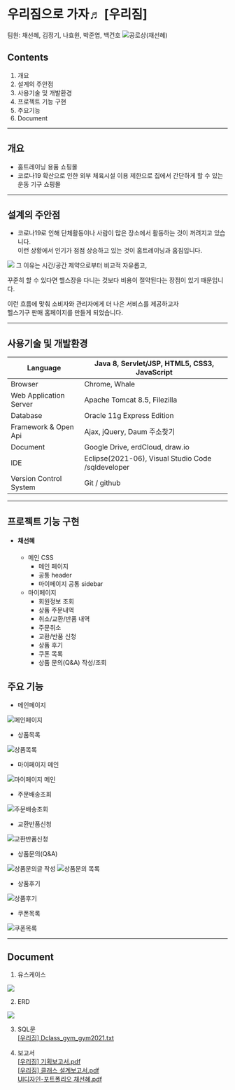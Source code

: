 # 우리짐으로 가자♬ [우리짐]
팀원: 채선혜, 김정기, 나효원, 박준엽, 백건호
<img alt="공로상(채선혜)" src="https://user-images.githubusercontent.com/89828294/147310171-eef934a3-e3b9-4c38-a8ea-8e5f7bdf29f5.jpg">

## Contents 
1. 개요
2. 설계의 주안점
3. 사용기술 및 개발환경
4. 프로젝트 기능 구현
5. 주요기능
6. Document
***
## 개요
* 홈트레이닝 용품 쇼핑몰
* 코로나19 확산으로 인한 외부 체육시설 이용 제한으로 집에서 간단하게 할 수 있는 운동 기구 쇼핑몰
***
## 설계의 주안점
*  코로나19로 인해 단체활동이나 사람이 많은 장소에서 활동하는 것이 꺼려지고 있습니다.  
 이런 상황에서 인기가 점점 상승하고 있는 것이 홈트레이닝과 홈짐입니다.
 <img src="https://user-images.githubusercontent.com/89828294/147081018-41cf2fc9-e656-498a-9289-b1f99a2f68f3.png">
 그 이유는 시간/공간 제약으로부터 비교적 자유롭고,
 
 꾸준히 할 수 있다면 헬스장을 다니는 것보다 비용이 절약된다는 장점이 있기 때문입니다. 
 
 이런 흐름에 맞춰 소비자와 관리자에게 더 나은 서비스를 제공하고자  
 헬스기구 판매 홈페이지를 만들게 되었습니다. 

***
## 사용기술 및 개발환경

Language | Java 8, Servlet/JSP, HTML5, CSS3, JavaScript
------------ | ------------- 
Browser | Chrome, Whale 
Web Application Server | Apache Tomcat 8.5, Filezilla
Database|Oracle 11g Express Edition
Framework & Open Api|Ajax, jQuery, Daum 주소찾기
Document| Google Drive, erdCloud, draw.io
IDE| Eclipse(2021-06), Visual Studio Code /sqldeveloper
Version Control System|Git / github
***
## 프로젝트 기능 구현

* #### 채선혜
  *  메인 CSS
     * 메인 페이지  
     * 공통 header
     * 마이페이지 공통 sidebar
  * 마이페이지
    * 회원정보 조회
    * 상품 주문내역
    * 취소/교환/반품 내역
    * 주문취소
    * 교환/반품 신청
    * 상품 후기
    * 쿠폰 목록
    * 상품 문의(Q&A) 작성/조회

## 주요 기능
 * 메인페이지
<img alt="메인페이지" src="https://user-images.githubusercontent.com/89828294/147245094-c68dadfb-6389-4cbf-a043-fad588c7f562.jpg">  
 
 * 상품목록
<img alt="상품목록" src="https://user-images.githubusercontent.com/89828294/147246390-bb2a1bc9-bda1-4579-8421-a2d4007d0e00.jpg">  

 * 마이페이지 메인
<img alt="마이페이지 메인" src="https://user-images.githubusercontent.com/89828294/147245712-66e0a7f2-a79f-4672-86ee-f8d3e322610e.jpg">  

 * 주문배송조회
<img alt="주문배송조회" src="https://user-images.githubusercontent.com/89828294/147245772-018a72ec-6490-4256-8fe1-fb6d3debe951.jpg">  

 * 교환반품신청
<img alt="교환반품신청" src="https://user-images.githubusercontent.com/89828294/147246211-44efa62f-8d4e-482b-90c3-bb3cc5ca62dc.jpg">  

 * 상품문의(Q&A)
<img alt="상품문의글 작성" src="https://user-images.githubusercontent.com/89828294/147246731-665c8b40-903c-4ec0-939d-4db1caa5ab7e.jpg"> 
<img alt="상품문의 목록" src="https://user-images.githubusercontent.com/89828294/147248952-b535d5e0-e76c-4e79-9874-3f8e08ed00e4.jpg">

 * 상품후기
<img alt="상품후기" src="https://user-images.githubusercontent.com/89828294/147249759-6e548484-c189-4c06-a12b-33fc84949d31.jpg">  

 * 쿠폰목록
<img alt="쿠폰목록" src="https://user-images.githubusercontent.com/89828294/147248966-0e72e94a-2160-4978-87c8-99d292f6e16b.jpg">

***
## Document
1. 유스케이스
<img src="https://user-images.githubusercontent.com/89828294/147082163-7cc3ecca-666b-4ea1-b9bc-5532951b5a45.png">

2. ERD
<img src="https://user-images.githubusercontent.com/89828294/147082767-f615dad8-e137-478c-a379-5fdce2965f43.png">

3. SQL문  
[[우리짐] Dclass_gym_gym2021.txt](https://github.com/Seonhea/WooRiGym/files/7762382/Dclass_gym_gym2021.txt)

4. 보고서  
[[우리짐] 기획보고서.pdf](https://github.com/Seonhea/WooRiGym/files/7762325/3.pdf)  
[[우리짐] 클래스 설계보고서.pdf](https://github.com/Seonhea/WooRiGym/files/7762327/3.pdf)  
[UI디자인-포트폴리오 채선혜.pdf](https://github.com/Seonhea/WooRiGym/files/7762360/UI.-.21-10-28.pdf)

